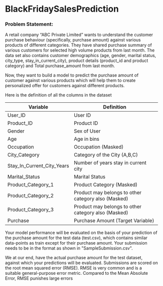 # BlackFridaySalesPrediction

### Problem Statement:

A retail company “ABC Private Limited” wants to understand the customer purchase behaviour (specifically, purchase amount) against various products of different categories. They have shared purchase summary of various customers for selected high volume products from last month.
The data set also contains customer demographics (age, gender, marital status, city_type, stay_in_current_city), product details (product_id and product category) and Total purchase_amount from last month.

Now, they want to build a model to predict the purchase amount of customer against various products which will help them to create personalized offer for customers against different products.

Here is the definition of all the columns in the dataset

| Variable                       | Definition                                          |
| ------------------------------ | --------------------------------------------------- |
| User\_ID                       | User ID                                             |
| Product\_ID                    | Product ID                                          |
| Gender                         | Sex of User                                         |
| Age                            | Age in bins                                         |
| Occupation                     | Occupation (Masked)                                 |
| City\_Category                 | Category of the City (A,B,C)                        |
| Stay\_In\_Current\_City\_Years | Number of years stay in current city                |
| Marital\_Status                | Marital Status                                      |
| Product\_Category\_1           | Product Category (Masked)                           |
| Product\_Category\_2           | Product may belongs to other category also (Masked) |
| Product\_Category\_3           | Product may belongs to other category also (Masked) |
| Purchase                       | Purchase Amount (Target Variable)                   |

Your model performance will be evaluated on the basis of your prediction of the purchase amount for the test data (test.csv), which contains similar data-points as train except for their purchase amount. Your submission needs to be in the format as shown in "SampleSubmission.csv".

We at our end, have the actual purchase amount for the test dataset, against which your predictions will be evaluated. Submissions are scored on the root mean squared error (RMSE). RMSE is very common and is a suitable general-purpose error metric. Compared to the Mean Absolute Error, RMSE punishes large errors
